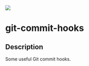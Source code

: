 <img src="https://img.shields.io/badge/license-MIT-green">

# git-commit-hooks

## Description
Some useful Git commit hooks.
